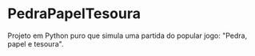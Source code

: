 # PedraPapelTesoura
Projeto em Python puro que  simula uma partida do popular jogo: "Pedra, papel e tesoura".
